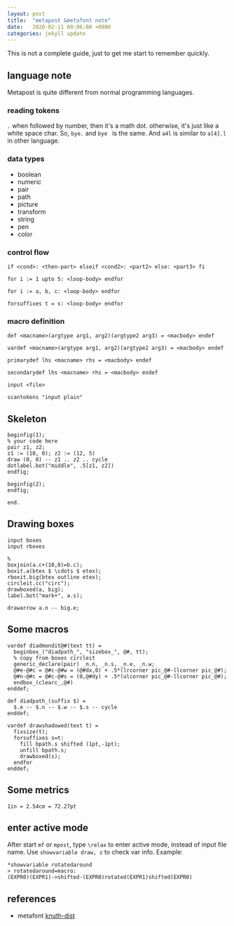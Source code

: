 ```yaml
---
layout: post
title:  "metapost &metafont note"
date:   2020-02-11 00:06:00 +0800
categories: jekyll update
---
```


This is not a complete guide, just to get me start to remember quickly.

## language note

Metapost is quite different from normal programming languages.
### reading tokens
`.` when followed by number, then it's a math dot. otherwise, it's just like a white space char.
So, `bye.` and `bye ` is the same.
And `a4l` is similar to `a[4].l` in other language.

### data types
- boolean
- numeric
- pair
- path
- picture
- transform
- string
- pen
- color

### control flow
`if <cond>: <then-part> elseif <cond2>: <part2> else: <part3> fi`

`for i := 1 upto 5: <loop-body> endfor`

`for i := a, b, c: <loop-body> endfor`

`forsuffixes t = s: <loop-body> endfor`

### macro definition
`def <macname>(argtype arg1, arg2)(argtype2 arg3) = <macbody> endef`

`vardef <macname>(argtype arg1, arg2)(argtype2 arg3) = <macbody> endef`

`primarydef lhs <macname> rhs = <macbody> endef`

`secondarydef lhs <macname> rhs = <macbody> endef`

`input <file>`

`scantokens "input plain"`

## Skeleton

```metapost
beginfig(1);
% your code here
pair z1, z2;
z1 := (10, 0); z2 := (12, 5)
draw (0, 0) -- z1 .. z2 .. cycle
dotlabel.bot("middle", .5[z1, z2])
endfig;

beginfig(2);
endfig;

end.
```

## Drawing boxes

```metapost
input boxes
input rboxes

%
boxjoin(a.c+(10,0)=b.c);
boxit.a(btex $ \cdots $ etex);
rboxit.big(btex outline etex);
circleit.cc("circ");
drawboxed(a, big);
label.bot("mark+", a.s);

drawarrow a.n -- big.e;
```

## Some macros

```metapost
vardef diadmondit@#(text tt) =
  beginbox_("diadpath_", "sizebox_", @#, tt);
  % copy from boxes circleit
  generic_declare(pair) _n.n, _n.s, _n.e, _n.w;
  @#e-@#c = @#c-@#w = (@#dx,0) + .5*(lrcorner pic_@#-llcorner pic_@#);
  @#n-@#c = @#c-@#s = (0,@#dy) + .5*(ulcorner pic_@#-llcorner pic_@#);
  endbox_(clearc_,@#)
enddef;

def diadpath_(suffix $) =
  $.e -- $.n -- $.w -- $.s -- cycle
enddef;

vardef drawshadowed(text t) =
  fixsize(t);
  forsuffixes s=t:
    fill bpath.s shifted (1pt,-1pt);
    unfill bpath.s;
    drawboxed(s);
  endfor
enddef;
```

## Some metrics

```
1in = 2.54cm = 72.27pt
```

## enter active mode
After start `mf` or `mpost`, type `\relax` to enter active mode, instead of input file name.
Use `showvariable draw, z` to check var info.
Example:
```
*showvariable rotatedaround
> rotatedaround=macro:
(EXPR0)(EXPR1)->shifted-(EXPR0)rotated(EXPR1)shifted(EXPR0)
```

## references

- metafont [knuth-dist](https://ctan.org/tex-archive/systems/knuth/dist)
